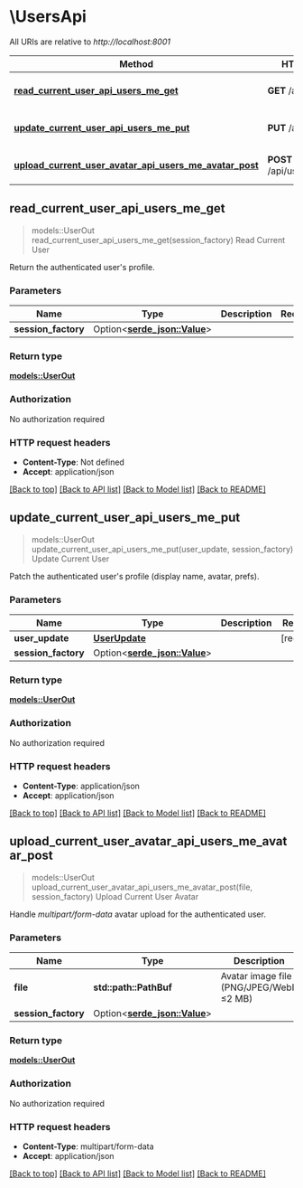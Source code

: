 # \UsersApi

All URIs are relative to *http://localhost:8001*

Method | HTTP request | Description
------------- | ------------- | -------------
[**read_current_user_api_users_me_get**](UsersApi.md#read_current_user_api_users_me_get) | **GET** /api/users/me | Read Current User
[**update_current_user_api_users_me_put**](UsersApi.md#update_current_user_api_users_me_put) | **PUT** /api/users/me | Update Current User
[**upload_current_user_avatar_api_users_me_avatar_post**](UsersApi.md#upload_current_user_avatar_api_users_me_avatar_post) | **POST** /api/users/me/avatar | Upload Current User Avatar



## read_current_user_api_users_me_get

> models::UserOut read_current_user_api_users_me_get(session_factory)
Read Current User

Return the authenticated user's profile.

### Parameters


Name | Type | Description  | Required | Notes
------------- | ------------- | ------------- | ------------- | -------------
**session_factory** | Option<[**serde_json::Value**](.md)> |  |  |

### Return type

[**models::UserOut**](UserOut.md)

### Authorization

No authorization required

### HTTP request headers

- **Content-Type**: Not defined
- **Accept**: application/json

[[Back to top]](#) [[Back to API list]](../README.md#documentation-for-api-endpoints) [[Back to Model list]](../README.md#documentation-for-models) [[Back to README]](../README.md)


## update_current_user_api_users_me_put

> models::UserOut update_current_user_api_users_me_put(user_update, session_factory)
Update Current User

Patch the authenticated user's profile (display name, avatar, prefs).

### Parameters


Name | Type | Description  | Required | Notes
------------- | ------------- | ------------- | ------------- | -------------
**user_update** | [**UserUpdate**](UserUpdate.md) |  | [required] |
**session_factory** | Option<[**serde_json::Value**](.md)> |  |  |

### Return type

[**models::UserOut**](UserOut.md)

### Authorization

No authorization required

### HTTP request headers

- **Content-Type**: application/json
- **Accept**: application/json

[[Back to top]](#) [[Back to API list]](../README.md#documentation-for-api-endpoints) [[Back to Model list]](../README.md#documentation-for-models) [[Back to README]](../README.md)


## upload_current_user_avatar_api_users_me_avatar_post

> models::UserOut upload_current_user_avatar_api_users_me_avatar_post(file, session_factory)
Upload Current User Avatar

Handle *multipart/form-data* avatar upload for the authenticated user.

### Parameters


Name | Type | Description  | Required | Notes
------------- | ------------- | ------------- | ------------- | -------------
**file** | **std::path::PathBuf** | Avatar image file (PNG/JPEG/WebP ≤2 MB) | [required] |
**session_factory** | Option<[**serde_json::Value**](.md)> |  |  |

### Return type

[**models::UserOut**](UserOut.md)

### Authorization

No authorization required

### HTTP request headers

- **Content-Type**: multipart/form-data
- **Accept**: application/json

[[Back to top]](#) [[Back to API list]](../README.md#documentation-for-api-endpoints) [[Back to Model list]](../README.md#documentation-for-models) [[Back to README]](../README.md)

